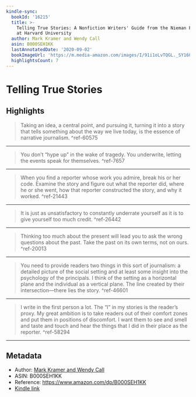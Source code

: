 ```yaml
---
kindle-sync:
  bookId: '16215'
  title: >-
    Telling True Stories: A Nonfiction Writers' Guide from the Nieman Foundation
    at Harvard University
  author: Mark Kramer and Wendy Call
  asin: B000SEH1KK
  lastAnnotatedDate: '2020-09-02'
  bookImageUrl: 'https://m.media-amazon.com/images/I/91i1oLvTQGL._SY160.jpg'
  highlightsCount: 7
---
```

# Telling True Stories



## Highlights
> Taking an idea, a central point, and pursuing it, turning it into a story that tells something about the way we live today, is the essence of narrative journalism. ^ref-60575

---
> You don’t “hype up” in the wake of tragedy. You underwrite, letting the events speak for themselves. ^ref-7657

---
> When you find a reporter whose work you admire, break his or her code. Examine the story and figure out what the reporter did, where he or she went, how that reporter constructed the story, and why it worked. ^ref-21443

---
> It is just as unsatisfactory to constantly underrate yourself as it is to give yourself too much credit. ^ref-26442

---
> Thinking too much about the present will lead you to ask the wrong questions about the past. Take the past on its own terms, not on ours. ^ref-20013

---
> You need to provide readers two things in this sort of journalism: a detailed picture of the social setting and at least some insight into the psychology of the principals. I think of the setting as a horizontal plane and the individual as a vertical plane. The line created by their intersection—there lies the story. ^ref-46601

---
> I write in the first person a lot. The “I” in my stories is the reader’s proxy. My great ambition is to take readers out of their comfort zones and put them in positions of discomfort. I want them to see and smell and taste and touch and hear the things that I did in their place as the reporter. ^ref-58294

---

## Metadata
* Author: [Mark Kramer and Wendy Call](https://www.amazon.comundefined)
* ASIN: B000SEH1KK
* Reference: https://www.amazon.com/dp/B000SEH1KK
* [Kindle link](kindle://book?action=open&asin=B000SEH1KK)
